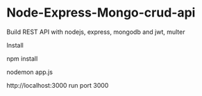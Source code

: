 # Node-Express-Mongo-crud-api
Build REST API with nodejs, express, mongodb and jwt, multer

Install

npm install

nodemon app.js

http://localhost:3000 run port 3000
